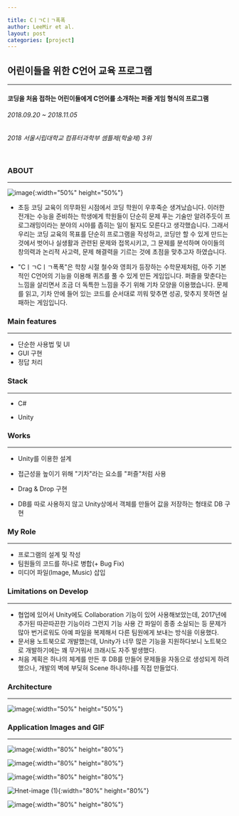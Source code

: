 ```yaml
---

title: CㅣㄱCㅣㄱ폭폭
author: LeeMir et al.
layout: post
categories: [project]
---
```

## 어린이들을 위한 C언어 교육 프로그램
- - -
#### 코딩을 처음 접하는 어린이들에게 C언어를 소개하는 퍼즐 게임 형식의 프로그램

###### 2018.09.20 ~ 2018.11.05 

_2018 서울시립대학교 컴퓨터과학부 셈틀제(학술제) 3위_

<br/>

### ABOUT

***

![image](https://user-images.githubusercontent.com/42960217/102470753-b7092000-4097-11eb-8ce0-5b33a77773a4.png){:width="50%" height="50%"}

* 초등 코딩 교육이 의무화된 시점에서 코딩 학원이 우후죽순 생겨났습니다. 이러한 전개는 수능을 준비하는 학생에게 학원들이 단순히 문제 푸는 기술만 알려주듯이 프로그래밍이라는 분야의 시야를 좁히는 일이 될지도 모른다고 생각했습니다. 그래서 우리는 코딩 교육의 목표를 단순히 프로그램을 작성하고, 코딩만 할 수 있게 만드는 것에서 벗어나 실생활과 관련된 문제와 접목시키고, 그 문제를 분석하며 아이들의 창의력과 논리적 사고력, 문제 해결력을 기르는 것에 초점을 맞추고자 하였습니다.

* "CㅣㄱCㅣㄱ폭폭"은 학창 시절 철수와 영희가 등장하는 수학문제처럼, 아주 기본적인 C언어의 기능을 이용해 퀴즈를 풀 수 있게 만든 게임입니다. 퍼즐을 맞춘다는 느낌을 살리면서 조금 더 독특한 느낌을 주기 위해 기차 모양을 이용했습니다. 문제를 읽고, 기차 안에 들어 있는 코드를 순서대로 끼워 맞추면 성공, 맞추지 못하면 실패하는 게임입니다.



### Main features

***

- 단순한 사용법 및 UI
- GUI 구현
- 정답 처리



### Stack

***

- C#

- Unity



### Works

***

- Unity를 이용한 설계

- 접근성을 높이기 위해 "기차"라는 요소를 "퍼즐"처럼 사용

- Drag & Drop 구현

- DB를 따로 사용하지 않고 Unity상에서 객체를 만들어 값을 저장하는 형태로 DB 구현




### My Role

------

* 프로그램의 설계 및 작성
* 팀원들의 코드를 하나로 병합(+ Bug Fix)
* 미디어 파일(Image, Music) 삽입



### Limitations on Develop

------

* 협업에 있어서 Unity에도 Collaboration 기능이 있어 사용해보았는데, 2017년에 추가된 따끈따끈한 기능이라 그런지 기능 사용 간 파일이 종종 소실되는 등 문제가 많아 번거로워도 아예 파일을 복제해서 다른 팀원에게 보내는 방식을 이용했다.
* 문서용 노트북으로 개발했는데, Unity가 너무 많은 기능을 지원하다보니 노트북으로 개발하기에는 꽤 무거워서 크래시도 자주 발생했다.
* 처음 계획은 하나의 체계를 만든 후 DB를 만들어 문제들을 자동으로 생성되게 하려했으나, 개발의 벽에 부딪혀 Scene 하나하나를 직접 만들었다.




### Architecture

***



![image](https://user-images.githubusercontent.com/42960217/102469005-98098e80-4095-11eb-9473-39e324cf5aea.png){:width="50%" height="50%"}



### Application Images and GIF

***
![image](https://user-images.githubusercontent.com/42960217/102491867-2c82e980-40b4-11eb-8e95-9c095fd8c684.png){:width="80%" height="80%"}

![image](https://user-images.githubusercontent.com/42960217/102491333-5e478080-40b3-11eb-86c0-e1b045178e66.png){:width="80%" height="80%"}

![image](https://user-images.githubusercontent.com/42960217/102472102-4e22a780-4099-11eb-8ba4-339c272ff04a.png){:width="80%" height="80%"}

![Hnet-image (1)](https://user-images.githubusercontent.com/42960217/102490575-5dfab580-40b2-11eb-8956-80be1c652e72.gif){:width="80%" height="80%"}

![image](https://user-images.githubusercontent.com/42960217/102491772-0b21fd80-40b4-11eb-9b16-feec373d9dcc.png){:width="80%" height="80%"}
